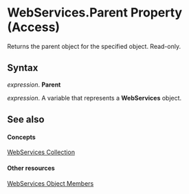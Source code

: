 
# WebServices.Parent Property (Access)

Returns the parent object for the specified object. Read-only.


## Syntax

 _expression_. **Parent**

 _expression_. A variable that represents a  **WebServices** object.


## See also


#### Concepts


 [WebServices Collection](457074a3-89ff-7859-e833-9a7e6f57bc6a.md)
#### Other resources


 [WebServices Object Members](57eb2848-d671-260e-f09d-67e6e313fb22.md)
